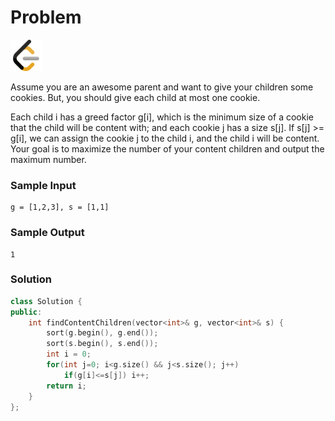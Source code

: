 # Problem
<a href="https://leetcode.com/problems/assign-cookies/description/">
  <img src="../lib/leetcode-3628885-3030025.webp" width="50"/>
</a>

Assume you are an awesome parent and want to give your children some cookies. But, you should give each child at most one cookie.

Each child i has a greed factor g[i], which is the minimum size of a cookie that the child will be content with; and each cookie j has a size s[j]. If s[j] >= g[i], we can assign the cookie j to the child i, and the child i will be content. Your goal is to maximize the number of your content children and output the maximum number.

### Sample Input
```
g = [1,2,3], s = [1,1]
```
### Sample Output
```
1
```

### Solution
```cpp
class Solution {
public:
    int findContentChildren(vector<int>& g, vector<int>& s) {
        sort(g.begin(), g.end());
        sort(s.begin(), s.end());
        int i = 0;
        for(int j=0; i<g.size() && j<s.size(); j++)
	        if(g[i]<=s[j]) i++;
        return i;
    }
};
```

